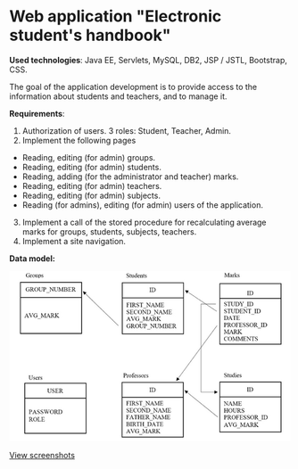 # Web application "Electronic student's handbook"

**Used technologies**: Java EE, Servlets, MySQL, DB2, JSP / JSTL, Bootstrap, CSS.

The goal of the application development is to provide access to the information about students and teachers, and to manage it.

**Requirements**:
1.	Authorization of users. 3 roles: Student, Teacher, Admin.
2.	Implement the following pages
-	Reading, editing (for admin) groups.
- Reading, editing (for admin) students.
- Reading, adding (for the administrator and teacher) marks.
- Reading, editing (for admin) teachers.
- Reading, editing (for admin) subjects.
- Reading (for admins), editing (for admin) users of the application.
3.	Implement a call of the stored procedure for recalculating average marks for groups, students, subjects, teachers.
4.	Implement a site navigation.

**Data model:**

![StudentFandbk](img/data_model.jpg)

[View screenshots](https://github.com/4kix/StudentHandbk/tree/master/img/screenshots)
